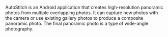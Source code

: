 AutoStitch is an Android application that creates high-resolution panoramic photos from multiple overlapping photos. It can capture new photos with the camera or use existing gallery photos to produce a composite panoramic photo. The final panoramic photo is a type of wide-angle photography.